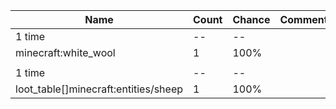 | Name                                 | Count | Chance | Comment |
| ------------------------------------ | ----- | ------ | ------- |
| 1 time                               |    -- |     -- |         |
| minecraft:white_wool                 |     1 |   100% |         |
|                                      |       |        |         |
| 1 time                               |    -- |     -- |         |
| loot_table[]minecraft:entities/sheep |     1 |   100% |         |